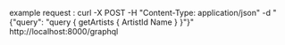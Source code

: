 example request : 
curl -X POST -H "Content-Type: application/json" -d "{\"query\": \"query { getArtists { ArtistId Name } }\"}" http://localhost:8000/graphql